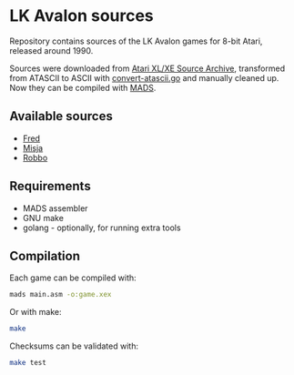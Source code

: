 # LK Avalon sources

Repository contains sources of the LK Avalon games for 8-bit Atari, released around 1990.

Sources were downloaded from [Atari XL/XE Source Archive](http://sources.pigwa.net/), transformed from ATASCII to ASCII with [convert-atascii.go](util/convert-atascii.go) and manually cleaned up. Now they can be compiled with [MADS](https://mads.atari8.info/).

## Available sources

* [Fred](fred)
* [Misja](misja)
* [Robbo](robbo)

## Requirements

* MADS assembler
* GNU make
* golang - optionally, for running extra tools

## Compilation

Each game can be compiled with:

```bash
mads main.asm -o:game.xex
```

Or with make:

```bash
make
```

Checksums can be validated with:
```bash
make test
```
